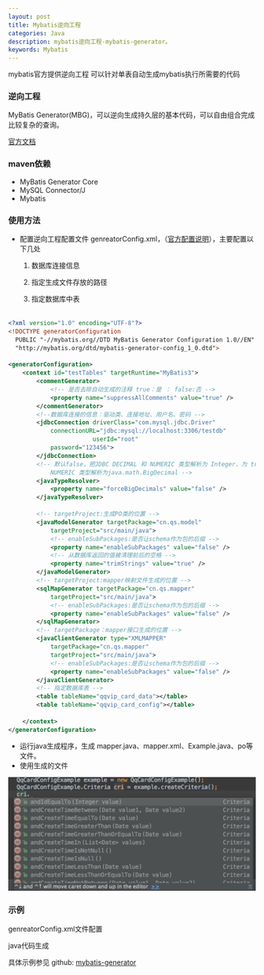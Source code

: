 ```yaml
---
layout: post
title: Mybatis逆向工程
categories: Java
description: mybatis逆向工程-mybatis-generator。
keywords: Mybatis
---
```


mybatis官方提供逆向工程 可以针对单表自动生成mybatis执行所需要的代码

### 逆向工程
MyBatis Generator(MBG)，可以逆向生成持久层的基本代码，可以自由组合完成比较复杂的查询。


[官方文档](http://www.mybatis.org/generator/configreference/xmlconfig.html)


### maven依赖
* MyBatis Generator Core
* MySQL Connector/J
* Mybatis

### 使用方法
* 配置逆向工程配置文件 genreatorConfig.xml，（[官方配置说明](http://www.mybatis.org/generator/configreference/xmlconfig.htl)），主要配置以下几处

  1. 数据库连接信息

  2. 指定生成文件存放的路径

  3. 指定数据库中表
  
```xml

<?xml version="1.0" encoding="UTF-8"?>
<!DOCTYPE generatorConfiguration
  PUBLIC "-//mybatis.org//DTD MyBatis Generator Configuration 1.0//EN"
  "http://mybatis.org/dtd/mybatis-generator-config_1_0.dtd">

<generatorConfiguration>
	<context id="testTables" targetRuntime="MyBatis3">
		<commentGenerator>
			<!-- 是否去除自动生成的注释 true：是 ： false:否 -->
			<property name="suppressAllComments" value="true" />
		</commentGenerator>
		<!--数据库连接的信息：驱动类、连接地址、用户名、密码 -->
		<jdbcConnection driverClass="com.mysql.jdbc.Driver"
			connectionURL="jdbc:mysql://localhost:3306/testdb"
						userId="root"
			password="123456">
		</jdbcConnection>
		<!-- 默认false，把JDBC DECIMAL 和 NUMERIC 类型解析为 Integer，为 true时把JDBC DECIMAL 和 
			NUMERIC 类型解析为java.math.BigDecimal -->
		<javaTypeResolver>
			<property name="forceBigDecimals" value="false" />
		</javaTypeResolver>

		<!-- targetProject:生成PO类的位置 -->
		<javaModelGenerator targetPackage="cn.qs.model"
			targetProject="src/main/java">
			<!-- enableSubPackages:是否让schema作为包的后缀 -->
			<property name="enableSubPackages" value="false" />
			<!-- 从数据库返回的值被清理前后的空格 -->
			<property name="trimStrings" value="true" />
		</javaModelGenerator>
        <!-- targetProject:mapper映射文件生成的位置 -->
		<sqlMapGenerator targetPackage="cn.qs.mapper"
			targetProject="src/main/java">
			<!-- enableSubPackages:是否让schema作为包的后缀 -->
			<property name="enableSubPackages" value="false" />
		</sqlMapGenerator>
		<!-- targetPackage：mapper接口生成的位置 -->
		<javaClientGenerator type="XMLMAPPER"
			targetPackage="cn.qs.mapper"
			targetProject="src/main/java">
			<!-- enableSubPackages:是否让schema作为包的后缀 -->
			<property name="enableSubPackages" value="false" />
		</javaClientGenerator>
		<!-- 指定数据库表 -->
		<table tableName="qqvip_card_data"></table>
		<table tableName="qqvip_card_config"></table>

	</context>
</generatorConfiguration>


```

* 运行java生成程序，生成 mapper.java、mapper.xml、Example.java、po等文件。
* 使用生成的文件

![](/images/posts/java/mybatis-example.jpeg)

### 示例
genreatorConfig.xml文件配置

java代码生成

具体示例参见 github: [mybatis-generator](https://github.com/timesculptor/mybatis-generator)

